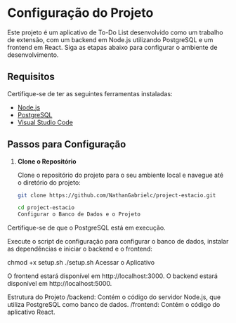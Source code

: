 # Configuração do Projeto

Este projeto é um aplicativo de To-Do List desenvolvido como um trabalho de extensão, com um backend em Node.js utilizando PostgreSQL e um frontend em React. Siga as etapas abaixo para configurar o ambiente de desenvolvimento.

## Requisitos

Certifique-se de ter as seguintes ferramentas instaladas:

- [Node.js](https://nodejs.org/)
- [PostgreSQL](https://www.postgresql.org/)
- [Visual Studio Code](https://code.visualstudio.com/)

## Passos para Configuração

1. **Clone o Repositório**

   Clone o repositório do projeto para o seu ambiente local e navegue até o diretório do projeto:

   ```bash
   git clone https://github.com/NathanGabrielc/project-estacio.git

   cd project-estacio
   Configurar o Banco de Dados e o Projeto
   ```

Certifique-se de que o PostgreSQL está em execução.

Execute o script de configuração para configurar o banco de dados, instalar as dependências e iniciar o backend e o frontend:

chmod +x setup.sh
./setup.sh
Acessar o Aplicativo

O frontend estará disponível em http://localhost:3000. O backend estará disponível em http://localhost:5000.

Estrutura do Projeto
/backend: Contém o código do servidor Node.js, que utiliza PostgreSQL como banco de dados.
/frontend: Contém o código do aplicativo React.
